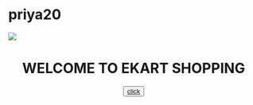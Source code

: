 # priya20
<!DOCTYPE html>
<html>
<head>
<title>Home page</title>
</head>
<body>
<img src="https://upload.wikimedia.org/wikipedia/en/b/b6/E-kart-logo.png">
<center><h1>WELCOME TO EKART SHOPPING</h1></center>
<center><button><a href="https://shoppingekart.com/">click</a></button></center>
</body>
</html>
